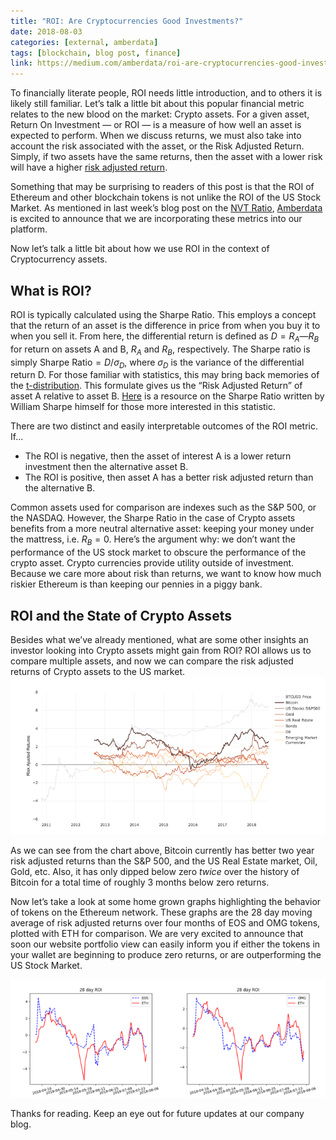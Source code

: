 ```yaml
---
title: "ROI: Are Cryptocurrencies Good Investments?"
date: 2018-08-03
categories: [external, amberdata]
tags: [blockchain, blog post, finance]
link: https://medium.com/amberdata/roi-are-cryptocurrencies-good-investments-ebb9a308924f
---
```

To financially literate people, ROI needs little introduction, and to others it is likely still familiar. Let’s talk a little bit about this popular financial metric relates to the new blood on the market: Crypto assets. For a given asset, Return On Investment — or ROI — is a measure of how well an asset is expected to perform. When we discuss returns, we must also take into account the risk associated with the asset, or the Risk Adjusted Return. Simply, if two assets have the same returns, then the asset with a lower risk will have a higher [risk adjusted return](https://www.investopedia.com/terms/r/riskadjustedreturn.asp).

Something that may be surprising to readers of this post is that the ROI of Ethereum and other blockchain tokens is not unlike the ROI of the US Stock Market. As mentioned in last week’s blog post on the [NVT Ratio](/2018/07/nvt-bursting-the-blockchain-bubble/), [Amberdata](https://amberdata.io/) is excited to announce that we are incorporating these metrics into our platform.

Now let’s talk a little bit about how we use ROI in the context of Cryptocurrency assets.

## What is ROI?
ROI is typically calculated using the Sharpe Ratio. This employs a concept that the return of an asset is the difference in price from when you buy it to when you sell it. From here, the differential return is defined as $D = R_A — R_B$ for return on assets A and B, $R_A$ and $R_B$, respectively. The Sharpe ratio is simply $\textrm{Sharpe Ratio} = D/\sigma_{D}$, where $\sigma_D$ is the variance of the differential return D. For those familiar with statistics, this may bring back memories of the [t-distribution](https://www.scribbr.com/statistics/t-distribution/). This formulate gives us the “Risk Adjusted Return” of asset A relative to asset B. [Here](https://web.stanford.edu/~wfsharpe/art/sr/SR.htm#fn1) is a resource on the Sharpe Ratio written by William Sharpe himself for those more interested in this statistic.

There are two distinct and easily interpretable outcomes of the ROI metric. If...

* The ROI is negative, then the asset of interest A is a lower return investment then the alternative asset B.
* The ROI is positive, then asset A has a better risk adjusted return than the alternative B.

Common assets used for comparison are indexes such as the S&P 500, or the NASDAQ. However, the Sharpe Ratio in the case of Crypto assets benefits from a more neutral alternative asset: keeping your money under the mattress, i.e. $R_B = 0$. Here’s the argument why: we don’t want the performance of the US stock market to obscure the performance of the crypto asset. Crypto currencies provide utility outside of investment. Because we care more about risk than returns, we want to know how much riskier Ethereum is than keeping our pennies in a piggy bank.

## ROI and the State of Crypto Assets
Besides what we’ve already mentioned, what are some other insights an investor looking into Crypto assets might gain from ROI? ROI allows us to compare multiple assets, and now we can compare the risk adjusted returns of Crypto assets to the US market.
![](woobill_nvt.png "Chart from Woobill.com, showing the Risk Adjusted Returns of Bitcoin as well as some important assets and indexes in the US Stock Market on a two year running timeframe.")

As we can see from the chart above, Bitcoin currently has better two year risk adjusted returns than the S&P 500, and the US Real Estate market, Oil, Gold, etc. Also, it has only dipped below zero _twice_ over the history of Bitcoin for a total time of roughly 3 months below zero returns.

Now let’s take a look at some home grown graphs highlighting the behavior of tokens on the Ethereum network. These graphs are the 28 day moving average of risk adjusted returns over four months of EOS and OMG tokens, plotted with ETH for comparison. We are very excited to announce that soon our website portfolio view can easily inform you if either the tokens in your wallet are beginning to produce zero returns, or are outperforming the US Stock Market.

![](roi_graphs.png "28 day ROI graphs of EOS and OMG token over the past 28 days. ETH is shown in red for comparison.")

Thanks for reading. Keep an eye out for future updates at our company blog.